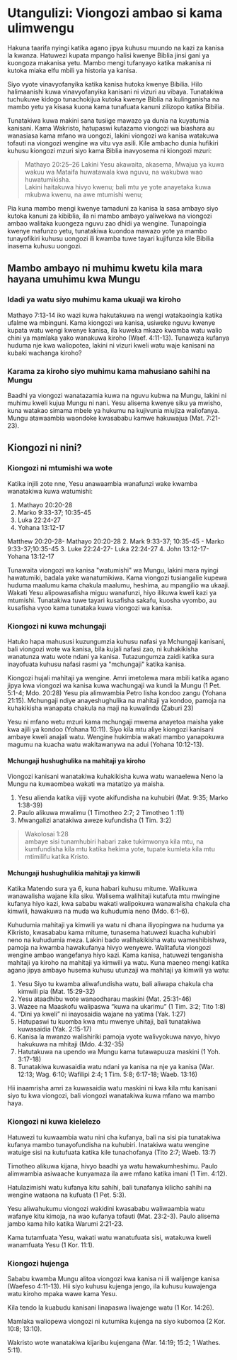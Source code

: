 # Utangulizi: Viongozi ambao si kama ulimwengu

Hakuna taarifa nyingi katika agano jipya kuhusu muundo na kazi za kanisa la kwanza. Hatuwezi kupata mpango halisi kwenye Biblia jinsi gani ya kuongoza makanisa yetu. Mambo mengi tufanyayo katika makanisa ni kutoka miaka elfu mbili ya historia ya kanisa.

Siyo vyote vinavyofanyika katika kanisa hutoka kwenye Bibilia. Hilo halimaanishi kuwa vinavyofanyika kanisani ni vizuri au vibaya. Tunatakiwa tuchukuwe kidogo tunachokijua kutoka kwenye Biblia na kulinganisha na mambo yetu ya kisasa kuona kama tunafuata kanuni zilizopo katika Bibilia.

Tunatakiwa kuwa makini sana tusiige mawazo ya dunia na kuyatumia kanisani. Kama Wakristo, hatupaswi kutazama viongozi wa biashara au wanasiasa kama mfano wa uongozi, lakini viongozi wa kanisa watakuwa tofauti na viongozi wengine wa vitu vya asili. Kile ambacho dunia hufikiri kuhusu kiongozi mzuri siyo kama Biblia inavyosema ni kiongozi mzuri:

> Mathayo 20:25–26
> Lakini Yesu akawaita, akasema, Mwajua ya kuwa wakuu wa Mataifa huwatawala kwa nguvu, na wakubwa wao huwatumikisha.  
> Lakini haitakuwa hivyo kwenu; bali mtu ye yote anayetaka kuwa mkubwa kwenu, na awe mtumishi wenu;

Pia kuna mambo mengi kwenye tamaduni za kanisa la sasa ambayo siyo kutoka kanuni za kibiblia, ila ni mambo ambayo yaliwekwa na viongozi ambao walitaka kuongeza nguvu zao dhidi ya wengine. Tunapoingia kwenye mafunzo yetu, tunatakiwa kuondoa mawazo yote ya mambo tunayofikiri kuhusu uongozi ili kwamba tuwe tayari kujifunza kile Bibilia inasema kuhusu uongozi.

## Mambo ambayo ni muhimu kwetu kila mara hayana umuhimu kwa Mungu

### Idadi ya watu siyo muhimu kama ukuaji wa kiroho

Mathayo 7:13-14 iko wazi kuwa hakutakuwa na wengi watakaoingia katika ufalme wa mbinguni. Kama kiongozi wa kanisa, usiweke nguvu kwenye kupata watu wengi kwenye kanisa, ila kuweka mkazo kwamba watu walio chini ya mamlaka yako wanakuwa kiroho (Waef. 4:11-13). Tunaweza kufanya huduma nje kwa waliopotea, lakini ni vizuri kweli watu waje kanisani na kubaki wachanga kiroho?

### Karama za kiroho siyo muhimu kama mahusiano sahihi na Mungu

Baadhi ya viongozi wanatazamia kuwa na nguvu kubwa na Mungu, lakini ni muhimu kweli kujua Mungu ni nani. Yesu alisema kwenye siku ya mwisho, kuna watakao simama mbele ya hukumu na kujivunia miujiza waliofanya. Mungu atawaambia waondoke kwasababu kamwe hakuwajua (Mat. 7:21-23).

## Kiongozi ni nini?

### Kiongozi ni mtumishi wa wote

Katika injili zote nne, Yesu anawaambia wanafunzi wake kwamba wanatakiwa kuwa watumishi:

1. Mathayo 20:20-28
2. Marko 9:33-37; 10:35-45
3. Luka 22:24-27
4. Yohana 13:12-17

Matthew 20:20-28- Mathayo 20:20-28 2. Mark 9:33-37; 10:35-45 - Marko 9:33-37;10:35-45 3. Luke 22:24-27- Luka 22:24-27 4. John 13:12-17- Yohana 13:12-17

Tunawaita viongozi wa kanisa "watumishi" wa Mungu, lakini mara nyingi hawatumiki, badala yake wanatumikiwa. Kama viongozi tusiangalie kupewa huduma maalumu kama chakula maalumu, heshima, au mpangilio wa ukaaji. Wakati Yesu alipowasafisha miguu wanafunzi, hiyo ilikuwa kweli kazi ya mtumishi. Tunatakiwa tuwe tayari kusafisha sakafu, kuosha vyombo, au kusafisha vyoo kama tunataka kuwa viongozi wa kanisa.

### Kiongozi ni kuwa mchungaji

Hatuko hapa mahususi kuzungumzia kuhusu nafasi ya Mchungaji kanisani, bali viongozi wote wa kanisa, bila kujali nafasi zao, ni kuhakikisha wanatunza watu wote ndani ya kanisa. Tutazungumza zaidi katika sura inayofuata kuhusu nafasi rasmi ya "mchungaji" katika kanisa.

Kiongozi hujali mahitaji ya wengine. Amri imetolewa mara mbili katika agano jipya kwa viongozi wa kanisa kuwa wachungaji wa kundi la Mungu (1 Pet. 5:1-4; Mdo. 20:28) Yesu pia alimwambia Petro lisha kondoo zangu (Yohana 21:15). Mchungaji ndiye anayeshughulika na mahitaji ya kondoo, pamoja na kuhakikisha wanapata chakula na maji na kuwalinda (Zaburi 23)

Yesu ni mfano wetu mzuri kama mchungaji mwema anayetoa maisha yake kwa ajili ya kondoo (Yohana 10:11). Siyo kila mtu aliye kiongozi kanisani ambaye kweli anajali watu. Wengine hukimbia wakati mambo yanapokuwa magumu na kuacha watu wakitawanywa na adui (Yohana 10:12-13).

#### Mchungaji hushughulika na mahitaji ya kiroho

Viongozi kanisani wanatakiwa kuhakikisha kuwa watu wanaelewa Neno la Mungu na kuwaombea wakati wa matatizo ya maisha.

1. Yesu alienda katika vijiji vyote akifundisha na kuhubiri (Mat. 9:35; Marko 1:38-39)
2. Paulo alikuwa mwalimu (1 Timotheo 2:7; 2 Timotheo 1 :11)
3. Mwangalizi anatakiwa aweze kufundisha (1 Tim. 3:2)

> Wakolosai 1:28  
> ambaye sisi tunamhubiri habari zake tukimwonya kila mtu, na kumfundisha kila mtu katika hekima yote, tupate kumleta kila mtu mtimilifu katika Kristo.

#### Mchungaji hushughulikia mahitaji ya kimwili

Katika Matendo sura ya 6, kuna habari kuhusu mitume. Walikuwa wanawalisha wajane kila siku. Walisema walihitaji kutafuta mtu mwingine kufanya hiyo kazi, kwa sababu wakati walipokuwa wanawalisha chakula cha kimwili, hawakuwa na muda wa kuhudumia neno (Mdo. 6:1-6).

Kuhudumia mahitaji ya kimwili ya watu ni dhana iliyopingwa na huduma ya Kikristo, kwasababu kama mitume, tunasema hatuwezi kuacha kuhubiri neno na kuhudumia meza. Lakini bado walihakikisha watu wameshibishwa, pamoja na kwamba hawakufanya hivyo wenyewe. Walitafuta viongozi wengine ambao wangefanya hiyo kazi. Kama kanisa, hatuwezi tenganisha mahitaji ya kiroho na mahitaji ya kimwili ya watu. Kuna maeneo mengi katika agano jipya ambayo husema kuhusu utunzaji wa mahitaji ya kimwili ya watu:

1. Yesu Siyo tu kwamba aliwafundisha watu, bali aliwapa chakula cha kimwili pia (Mat. 15:29-32)
2. Yesu ataadhibu wote wanaodharau maskini (Mat. 25:31-46)
3. Wazee na Maaskofu walipaswa “kuwa na ukarimu” (1 Tim. 3:2; Tito 1:8)
4. “Dini ya kweli” ni inayosaidia wajane na yatima (Yak. 1:27)
5. Hatupaswi tu kuomba kwa mtu mwenye uhitaji, bali tunatakiwa kuwasaidia (Yak. 2:15-17)
6. Kanisa la mwanzo walishiriki pamoja vyote walivyokuwa navyo, hivyo hakukuwa na mhitaji (Mdo. 4:32-35)
7. Hatutakuwa na upendo wa Mungu kama tutawapuuza maskini (1 Yoh. 3:17-18)
8. Tunatakiwa kuwasaidia watu ndani ya kanisa na nje ya kanisa (War. 12:13; Wag. 6:10; Wafilipi 2:4; 1 Tim. 5:8; 6:17-18; Waeb. 13:16)

Hii inaamrisha amri za kuwasaidia watu maskini ni kwa kila mtu kanisani siyo tu kwa viongozi, bali viongozi wanatakiwa kuwa mfano wa mambo haya.

### Kiongozi ni kuwa kielelezo

Hatuwezi tu kuwaambia watu nini cha kufanya, bali na sisi pia tunatakiwa kufanya mambo tunayofundisha na kuhubiri. Inatakiwa watu wengine watuige sisi na kutufuata katika kile tunachofanya (Tito 2:7; Waeb. 13:7)

Timotheo alikuwa kijana, hivyo baadhi ya watu hawakumheshimu. Paulo alimwambia asiwaache kunyamaza ila awe mfano katika imani (1 Tim. 4:12).

Hatulazimishi watu kufanya kitu sahihi, bali tunafanya kilicho sahihi na wengine wataona na kufuata (1 Pet. 5:3).

Yesu aliwahukumu viongozi wakidini kwasababu waliwaambia watu wafanye kitu kimoja, na wao kufanya tofauti (Mat. 23:2-3). Paulo alisema jambo kama hilo katika Warumi 2:21-23.

Kama tutamfuata Yesu, wakati watu wanatufuata sisi, watakuwa kweli wanamfuata Yesu (1 Kor. 11:1).

### Kiongozi hujenga

Sababu kwamba Mungu alitoa viongozi kwa kanisa ni ili walijenge kanisa (Waefeso 4:11-13). Hii siyo kuhusu kujenga jengo, ila kuhusu kuwajenga watu kiroho mpaka wawe kama Yesu.

Kila tendo la kuabudu kanisani linapaswa liwajenge watu (1 Kor. 14:26).

Mamlaka waliopewa viongozi ni kutumika kujenga na siyo kubomoa (2 Kor. 10:8; 13:10).

Wakristo wote wanatakiwa kijaribu kujengana (War. 14:19; 15:2; 1 Wathes. 5:11).
